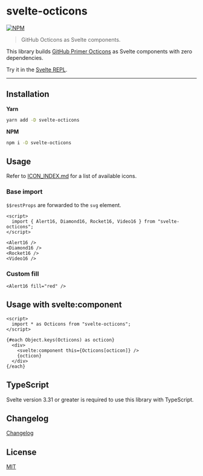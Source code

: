 # svelte-octicons

[![NPM][npm]][npm-url]

> GitHub Octicons as Svelte components.

<!-- REPO_URL -->

This library builds [GitHub Primer Octicons](https://primer.style/octicons/) as Svelte components with zero dependencies.

Try it in the [Svelte REPL](https://svelte.dev/repl/dce762f9a93c4e56b3ddde749cb1945f).

---

<!-- TOC -->

## Installation

**Yarn**

```bash
yarn add -D svelte-octicons
```

**NPM**

```bash
npm i -D svelte-octicons
```

## Usage

Refer to [ICON_INDEX.md](./ICON_INDEX.md) for a list of available icons.

### Base import

`$$restProps` are forwarded to the `svg` element.

```svelte
<script>
  import { Alert16, Diamond16, Rocket16, Video16 } from "svelte-octicons";
</script>

<Alert16 />
<Diamond16 />
<Rocket16 />
<Video16 />

```

### Custom fill

```svelte
<Alert16 fill="red" />

```

## Usage with svelte:component

```svelte
<script>
  import * as Octicons from "svelte-octicons";
</script>

{#each Object.keys(Octicons) as octicon}
  <div>
    <svelte:component this={Octicons[octicon]} />
    {octicon}
  </div>
{/each}

```

## TypeScript

Svelte version 3.31 or greater is required to use this library with TypeScript.

## Changelog

[Changelog](./CHANGELOG.md)

## License

[MIT](LICENSE)

[npm]: https://img.shields.io/npm/v/svelte-octicons.svg?color=%23ff3e00&style=for-the-badge
[npm-url]: https://npmjs.com/package/svelte-octicons